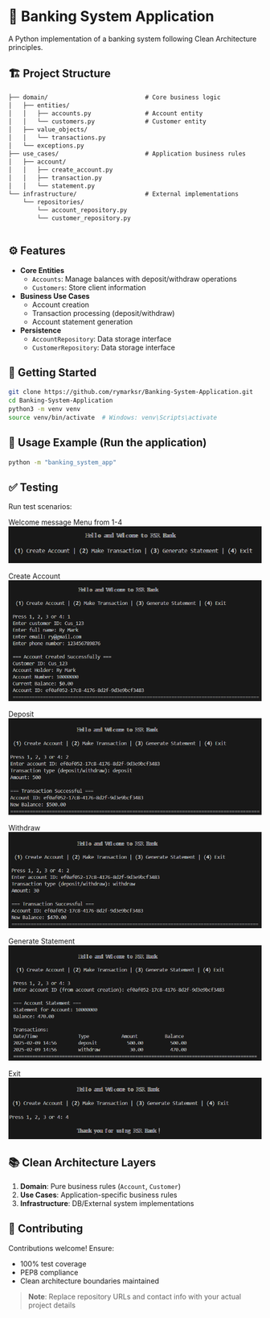 # 🏦 Banking System Application

A Python implementation of a banking system following Clean Architecture principles.

## 🏗️ Project Structure
```
├── domain/                           # Core business logic
│   ├── entities/
│   │   ├── accounts.py               # Account entity
│   │   └── customers.py              # Customer entity
│   ├── value_objects/
│   │   └── transactions.py
│   └── exceptions.py
├── use_cases/                        # Application business rules
│   ├── account/
│   │   ├── create_account.py
│   │   ├── transaction.py
│   │   └── statement.py
└── infrastructure/                   # External implementations
    └── repositories/
        └── account_repository.py
        └── customer_repository.py
    
```

## ⚙️ Features
- **Core Entities**
  - `Accounts`: Manage balances with deposit/withdraw operations
  - `Customers`: Store client information
- **Business Use Cases**
  - Account creation
  - Transaction processing (deposit/withdraw)
  - Account statement generation
- **Persistence**
  - `AccountRepository`: Data storage interface
  - `CustomerRepository`: Data storage interface

## 🚀 Getting Started
```bash
git clone https://github.com/rymarksr/Banking-System-Application.git
cd Banking-System-Application
python3 -m venv venv
source venv/bin/activate  # Windows: venv\Scripts\activate
```

## 🧪 Usage Example (Run the application)
```bash
python -m "banking_system_app"
```
## ✅ Testing
Run test scenarios:

Welcome message 
Menu from 1-4
![images/Welcome to RSR Bank.png](https://github.com/rymarksr/Banking-System-Application/blob/main/images/Welcome%20to%20RSR%20Bank.png)

Create Account
![images/CreateAccount.png](https://github.com/rymarksr/Banking-System-Application/blob/main/images/CreateAccount.png)

Deposit
![images/Deposit.png](https://github.com/rymarksr/Banking-System-Application/blob/main/images/Deposit.png)

Withdraw
![images/Withdraw.png](https://github.com/rymarksr/Banking-System-Application/blob/main/images/Withdraw.png)

Generate Statement
![images/GenerateStatement.png](https://github.com/rymarksr/Banking-System-Application/blob/main/images/GenerateStatement.png)

Exit
![images/Exit.png](https://github.com/rymarksr/Banking-System-Application/blob/main/images/Exit.png)


## 📚 Clean Architecture Layers
1. **Domain**: Pure business rules (`Account`, `Customer`)
2. **Use Cases**: Application-specific business rules
3. **Infrastructure**: DB/External system implementations

## 🤝 Contributing
Contributions welcome! Ensure:
- 100% test coverage
- PEP8 compliance
- Clean architecture boundaries maintained


> **Note**: Replace repository URLs and contact info with your actual project details

